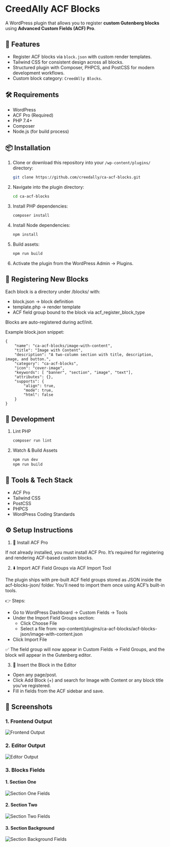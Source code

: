 # CreedAlly ACF Blocks

A WordPress plugin that allows you to register **custom Gutenberg blocks** using **Advanced Custom Fields (ACF) Pro**.

## 🚀 Features

- Register ACF blocks via `block.json` with custom render templates.
- Tailwind CSS for consistent design across all blocks.
- Structured plugin with Composer, PHPCS, and PostCSS for modern development workflows.
- Custom block category: `CreedAlly Blocks`.

## 🛠️ Requirements

- WordPress
- ACF Pro (Required)
- PHP 7.4+
- Composer
- Node.js (for build process)

## 📦 Installation

1. Clone or download this repository into your `/wp-content/plugins/` directory:

   ```bash
   git clone https://github.com/creedally/ca-acf-blocks.git

2. Navigate into the plugin directory:

    ```bash
    cd ca-acf-blocks

3. Install PHP dependencies:

    ```bash
    composer install

4. Install Node dependencies:

    ```bash
    npm install

5. Build assets:

    ```bash
    npm run build

6. Activate the plugin from the WordPress Admin → Plugins.


## 🧱 Registering New Blocks

Each block is a directory under /blocks/ with:

- block.json → block definition
- template.php → render template
- ACF field group bound to the block via acf_register_block_type

Blocks are auto-registered during acf/init.

Example block.json snippet:

    {
        "name": "ca-acf-blocks/image-with-content",
        "title": "Image with Content",
        "description": "A two-column section with title, description, image, and button.",
        "category": "ca-acf-blocks",
        "icon": "cover-image",
        "keywords": [ "banner", "section", "image", "text"],
        "attributes": {},
        "supports": {
            "align": true,
            "mode": true,
            "html": false
        }
    }

## 🧪 Development

1. Lint PHP

    ```bash
    composer run lint

2. Watch & Build Assets    

    ```bash
    npm run dev
    npm run build

## 🧰 Tools & Tech Stack

- ACF Pro
- Tailwind CSS
- PostCSS
- PHPCS
- WordPress Coding Standards

## ⚙️ Setup Instructions

1. 🔌 Install ACF Pro

If not already installed, you must install ACF Pro.
It’s required for registering and rendering ACF-based custom blocks.

2. ⬇️ Import ACF Field Groups via ACF Import Tool

The plugin ships with pre-built ACF field groups stored as JSON inside the acf-blocks-json/ folder. You’ll need to import them once using ACF’s built-in tools.

👉 Steps:

- Go to WordPress Dashboard → Custom Fields → Tools
- Under the Import Field Groups section:
  - Click Choose File
  - Select a file from: wp-content/plugins/ca-acf-blocks/acf-blocks-json/image-with-content.json
- Click Import File

✅ The field group will now appear in Custom Fields → Field Groups, and the block will appear in the Gutenberg editor.

3. 🧩 Insert the Block in the Editor

- Open any page/post.
- Click Add Block (+) and search for Image with Content or any block title you’ve registered.
- Fill in fields from the ACF sidebar and save.

## 📸 Screenshots

### 1. Frontend Output
![Frontend Output](screenshots/block-frontend-view.png)

### 2. Editor Output
![Editor Output](screenshots/block-editor-view.png)

### 3. Blocks Fields

#### 1. Section One
![Section One Fields](screenshots/block-editor-section-1-fields.png)

#### 2. Section Two
![Section Two Fields](screenshots/block-editor-section-2-fields.png)

#### 3. Section Background
![Section Background Fields](screenshots/block-editor-section-bg-fields.png)
